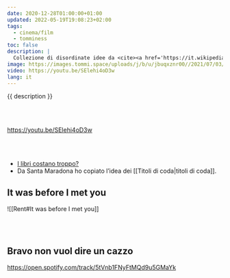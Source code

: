 ```yaml
---
date: 2020-12-28T01:00:00+01:00
updated: 2022-05-19T19:08:23+02:00
tags:
  - cinema/film
  - tomminess
toc: false
description: |
  Collezione di disordinate idee da <cite><a href='https://it.wikipedia.org/wiki/Santa_Maradona' target='_blank' title='“Santa Maradona„ su Wikipedia'>Santa Maradona</a></cite>, il mio film preferito.
image: https://images.tommi.space/uploads/j/b/u/jbuqxznr00//2021/07/03/20210703101124-dc978467.jpg
video: https://youtu.be/SElehi4oD3w
lang: it
---
```

{{ description }}

<br>
<br>

https://youtu.be/SElehi4oD3w

<br>
<br>

- [I libri costano troppo?](https://www.ciwati.it/2020/12/27/libri-costano-ovvero-della-circolazione/ '«I libri costano troppo?» ovvero della “circolazione”')
- Da Santa Maradona ho copiato l’idea dei [[Titoli di coda|titoli di coda]].

## It was before I met you

![[Rent#It was before I met you]]

<br>
<br>

## Bravo non vuol dire un cazzo

https://open.spotify.com/track/5tVnb1FNyFtMQd9u5GMaYk

